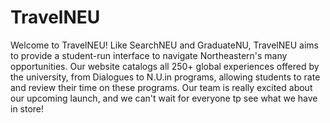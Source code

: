# TravelNEU
Welcome to TravelNEU! Like SearchNEU and GraduateNU, TravelNEU aims to provide a student-run interface to navigate Northeastern's many opportunities. Our website catalogs all 250+ global experiences offered by the university, from Dialogues to N.U.in programs, allowing students to rate and review their time on these programs. Our team is really excited about our upcoming launch, and we can't wait for everyone tp see what we have in store!
